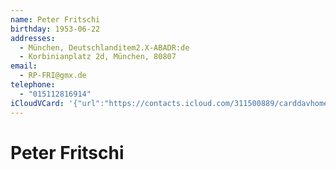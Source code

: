 ```yaml
---
name: Peter Fritschi
birthday: 1953-06-22
addresses:
  - München, Deutschlanditem2.X-ABADR:de
  - Korbinianplatz 2d, München, 80807
email:
  - RP-FRI@gmx.de
telephone:
  - "015112816914"
iCloudVCard: '{"url":"https://contacts.icloud.com/311500889/carddavhome/card/NDQ0Ny0wN0UxMDYxNC0wM0RFLTEzMzUtRkYzQS0wMDc1RA==.vcf","etag":"\"kmfhcmel\"","data":"BEGIN:VCARD\r\nVERSION:3.0\r\nFN:\r\nN:Fritschi;Peter;;;\r\nUID:4447-07E10614-03DE-1335-FF3A-0075DX-APPLE-OL-MAPPING-INFO:1\r\nBDAY;VALUE=date:1953-06-22\r\nADR:;;;München;;;Deutschlanditem2.X-ABADR:de;\r\nADR:;;Korbinianplatz 2d;München;;80807;;\r\nPRODID:-//Apple Inc.//iOS 14.0//EN\r\nREV:2025-04-03T22:14:11Z\r\nORG:;\r\nEMAIL:RP-FRI@gmx.de\r\nTEL:015112816914\r\nitem2.X-ABADR:de\r\nEND:VCARD"}'
---
```

# Peter Fritschi